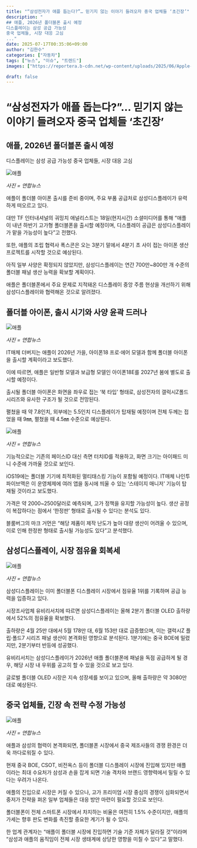 ```yaml
---
title: "“삼성전자가 애플 돕는다?”… 믿기지 않는 이야기 들려오자 중국 업체들 ‘초긴장’"
description: "
## 애플, 2026년 폴더블폰 출시 예정
디스플레이는 삼성 공급 가능성
중국 업체들, 시장 대응 고심
..."
date: 2025-07-17T00:35:06+09:00
author: "김한수"
categories: ["자동차"]
tags: ["뉴스", "이슈", "트렌드"]
images: ["https://reportera.b-cdn.net/wp-content/uploads/2025/06/Apple-foldable-iPhone-to-be-released-next-year-1-1024x576.jpg"]

draft: false
---
```


# “삼성전자가 애플 돕는다?”… 믿기지 않는 이야기 들려오자 중국 업체들 ‘초긴장’


## 애플, 2026년 폴더블폰 출시 예정
디스플레이는 삼성 공급 가능성
중국 업체들, 시장 대응 고심


![애플](https://reportera.b-cdn.net/wp-content/uploads/2025/06/Apple-foldable-iPhone-to-be-released-next-year-1-1024x576.jpg)

*사진 = 연합뉴스*

애플이 폴더블 아이폰 출시를 준비 중이며, 주요 부품 공급처로 삼성디스플레이가 유력하게 떠오르고 있다.

대만 TF 인터내셔널의 궈밍치 애널리스트는 18일(현지시간) 소셜미디어를 통해 “애플이 내년 하반기 고가형 폴더블폰을 출시할 예정이며, 디스플레이 공급은 삼성디스플레이가 맡을 가능성이 높다”고 전했다.

또한, 애플의 조립 협력사 폭스콘은 오는 3분기 말에서 4분기 초 사이 접는 아이폰 생산 프로젝트를 시작할 것으로 예상된다.

아직 일부 사양은 확정되지 않았지만, 삼성디스플레이는 연간 700만~800만 개 수준의 폴더블 패널 생산 능력을 확보할 계획이다.

애플은 폴더블폰에서 주요 문제로 지적돼온 디스플레이 중앙 주름 현상을 개선하기 위해 삼성디스플레이와 협력해온 것으로 알려졌다.


## 폴더블 아이폰, 출시 시기와 사양 윤곽 드러나


![애플](https://reportera.b-cdn.net/wp-content/uploads/2025/06/애플-2-1024x646.jpg)

*사진 = 연합뉴스*

IT매체 더버지는 애플이 2026년 가을, 아이폰18 프로·에어 모델과 함께 폴더블 아이폰을 출시할 계획이라고 보도했다.

이에 따르면, 애플은 일반형 모델과 보급형 모델인 아이폰18E를 2027년 봄에 별도로 출시할 예정이다.

출시될 폴더블 아이폰은 화면을 좌우로 접는 ‘북 타입’ 형태로, 삼성전자의 갤럭시Z폴드 시리즈와 유사한 구조가 될 것으로 전망된다.

펼쳤을 때 약 7.8인치, 외부에는 5.5인치 디스플레이가 탑재될 예정이며 전체 두께는 접었을 때 9㎜, 펼쳤을 때 4.5㎜ 수준으로 예상된다.

![애플](https://reportera.b-cdn.net/wp-content/uploads/2025/06/갤럭시-3-1024x682.jpg)

*사진 = 연합뉴스*

기능적으로는 기존의 페이스ID 대신 측면 터치ID를 적용하고, 화면 크기는 아이패드 미니 수준에 가까울 것으로 보인다.

iOS19에는 폴더블 기기에 최적화된 멀티태스킹 기능이 포함될 예정이다. IT매체 나인투파이브맥은 이 운영체제에 여러 앱을 동시에 띄울 수 있는 ‘스테이지 매니저’ 기능이 탑재될 것이라고 보도했다.

가격은 약 2000~2500달러로 예측되며, 고가 정책을 유지할 가능성이 높다. 생산 공정이 복잡하다는 점에서 ‘한정판’ 형태로 출시될 수 있다는 분석도 있다.

블룸버그의 마크 거먼은 “해당 제품이 제작 난도가 높아 대량 생산이 어려울 수 있으며, 이로 인해 한정판 형태로 출시될 가능성도 있다”고 분석했다.


## 삼성디스플레이, 시장 점유율 회복세


![애플](https://reportera.b-cdn.net/wp-content/uploads/2025/06/삼성디스플레이-2-1024x584.jpg)

*사진 = 연합뉴스*

삼성디스플레이는 이미 폴더블폰 디스플레이 시장에서 점유율 1위를 기록하며 공급 능력을 입증하고 있다.

시장조사업체 유비리서치에 따르면 삼성디스플레이는 올해 2분기 폴더블 OLED 출하량에서 52%의 점유율을 확보했다.

출하량은 4월 25만 대에서 5월 178만 대, 6월 153만 대로 급증했으며, 이는 갤럭시Z 플립·폴드7 시리즈 패널 생산이 본격화된 영향으로 분석된다. 1분기에는 중국 BOE에 밀렸지만, 2분기부터 반등에 성공했다.

유비리서치는 삼성디스플레이가 2026년 애플 폴더블폰에 패널을 독점 공급하게 될 경우, 해당 시장 내 우위를 공고히 할 수 있을 것으로 보고 있다.

글로벌 폴더블 OLED 시장은 지속 성장세를 보이고 있으며, 올해 출하량은 약 3080만 대로 예상된다.


## 중국 업체들, 긴장 속 전략 수정 가능성


![애플](https://reportera.b-cdn.net/wp-content/uploads/2025/06/애플-3-1-1024x682.jpg)

*사진 = 연합뉴스*

애플과 삼성의 협력이 본격화되면, 폴더블폰 시장에서 중국 제조사들의 경쟁 환경은 더욱 까다로워질 수 있다.

현재 중국 BOE, CSOT, 비전옥스 등이 폴더블 디스플레이 시장에 진입해 있지만 애플이라는 최대 수요처가 삼성과 손을 잡게 되면 기술 격차와 브랜드 영향력에서 밀릴 수 있다는 우려가 나온다.

애플의 진입으로 시장은 커질 수 있으나, 고가 프리미엄 시장 중심의 경쟁이 심화되면서 중저가 전략을 펴온 일부 업체들은 대응 방안 마련이 필요할 것으로 보인다.

폴더블폰이 전체 스마트폰 시장에서 차지하는 비율은 여전히 1.5% 수준이지만, 애플의 가세는 향후 판도 변화를 촉진할 중요한 계기가 될 수 있다.

한 업계 관계자는 “애플이 폴더블 시장에 진입하면 기술 기준 자체가 달라질 것”이라며 “삼성과 애플의 움직임이 전체 시장 생태계에 상당한 영향을 미칠 수 있다”고 말했다.
